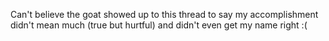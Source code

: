 Can't believe the goat showed up to this thread to say my accomplishment didn't mean much (true but hurtful) and didn't even get my name right :(

